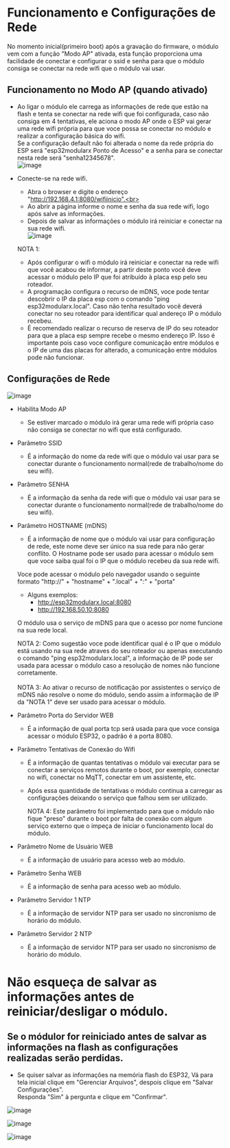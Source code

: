 # Funcionamento e Configurações de Rede

No momento inicial(primeiro boot) após a gravação do firmware, o módulo vem com a função "Modo AP" ativada, esta função proporciona uma facilidade de conectar e configurar o ssid e senha para que o módulo consiga se conectar na rede wifi que o módulo vai usar.<br>

## Funcionamento no Modo AP (quando ativado)
- Ao ligar o módulo ele carrega as informações de rede que estão na flash e tenta se conectar na rede wifi que foi configurada, caso não consiga em 4 tentativas, ele aciona o modo AP onde o ESP vai gerar uma rede wifi própria para que voce possa se conectar no módulo e realizar a configuração básica do wifi.<br>
Se a configuração default não foi alterada o nome da rede própria do ESP será "esp32modularx Ponto de Acesso" e a senha para se conectar nesta rede será "senha12345678".<br>
![image](https://github.com/rede-analista/smcr/blob/develop/manual/telas/c_wifi_inicial_t1.png)

- Conecte-se na rede wifi.<br>
  - Abra o browser e digite o endereço "http://192.168.4.1:8080/wifiinicio".<br>
  - Ao abrir a página informe o nome e senha da sua rede wifi, logo após salve as informações.<br>
  - Depois de salvar as informações o módulo irá reiniciar e conectar na sua rede wifi.<br>
![image](https://github.com/rede-analista/smcr/blob/develop/manual/telas/c_wifi_inicial_t2.png)  

  NOTA 1:
  - Após configurar o wifi o módulo irá reiniciar e conectar na rede wifi que você acabou de informar, a partir deste ponto você deve acessar o módulo pelo IP que foi atribuído à placa esp pelo seu roteador.<br>
  - A programação configura o recurso de mDNS, voce pode tentar descobrir o IP da placa esp com o comando "ping esp32modularx.local". Caso não tenha resultado você deverá conectar no seu roteador para identificar qual andereço IP o módulo recebeu.<br>
  - É recomendado realizar o recurso de reserva de IP do seu roteador para que a placa esp sempre recebe o mesmo endereço IP. Isso é importante pois caso voce configure comunicação entre módulos e o IP de uma das placas for alterado, a comunicação entre módulos pode não funcionar.



## Configurações de Rede
![image](https://github.com/rede-analista/smcr/blob/develop/manual/telas/c_wifi_t1.png) 

- Habilita Modo AP
  - Se estiver marcado o módulo irá gerar uma rede wifi própria caso não consiga se conectar no wifi que está configurado.

- Parâmetro SSID
  - É a informação do nome da rede wifi que o módulo vai usar para se conectar durante o funcionamento normal(rede de trabalho/nome do seu wifi).
    
- Parâmetro SENHA
  - É a informação da senha da rede wifi que o módulo vai usar para se conectar durante o funcionamento normal(rede de trabalho/nome do seu wifi).
  
- Parâmetro HOSTNAME  (mDNS)
  - É a informação de nome que o módulo vai usar para configuração de rede, este nome deve ser único na sua rede para não gerar conflito. O Hostname pode ser usado para acessar o módulo sem que voce saiba qual foi o IP que o módulo recebeu da sua rede wifi.<br>

  Voce pode acessar o módulo pelo navegador usando o seguinte formato "http://" + "hostname" + ".local" + ":" + "porta"<br>
  - Alguns exemplos:
    - http://esp32modularx.local:8080
    - http://192.168.50.10:8080

  O módulo usa o serviço de mDNS para que o acesso por nome funcione na sua rede local.

  NOTA 2: Como sugestão voce pode identificar qual é o IP que o módulo está usando na sua rede atraves do seu roteador ou apenas executando o comando "ping esp32modularx.local", a informação de IP pode ser usada para acessar o módulo caso a resolução de nomes não funcione corretamente.<br><br>
  NOTA 3: Ao ativar o recurso de notificação por assistentes o serviço de mDNS não resolve o nome do módulo, sendo assim a informação de IP da "NOTA 1" deve ser usado para acessar o módulo.

- Parâmetro Porta do Servidor WEB
  - É a informação de qual porta tcp será usada para que voce consiga acessar o módulo ESP32, o padrão é a porta 8080.<br>

- Parâmetro Tentativas de Conexão do Wifi
  - É a informação de quantas tentativas o módulo vai executar para se conectar a serviços remotos durante o boot, por exemplo, conectar no wifi, conectar no MqTT, conectar em um assistente, etc. <br>
  - Após essa quantidade de tentativas o módulo continua a carregar as configurações deixando o serviço que falhou sem ser utilizado.<br>

    NOTA 4: Este parâmetro foi implementado para que o módulo não fique "preso" durante o boot por falta de conexão com algum serviço externo que o impeça de iniciar o funcionamento local do módulo.

- Parâmetro Nome de Usuário WEB
  - É a informação de usuário para acesso web ao módulo. <br>

- Parâmetro Senha WEB
  - É a informação de senha para acesso web ao módulo. <br>

- Parâmetro Servidor 1 NTP
  - É a informação de servidor NTP para ser usado no sincronismo de horário do módulo.

- Parâmetro Servidor 2 NTP
  - É a informação de servidor NTP para ser usado no sincronismo de horário do módulo.



# Não esqueça de salvar as informações antes de reiniciar/desligar o módulo.
## Se o módulor for reiniciado antes de salvar as informações na flash as configurações realizadas serão perdidas.

- Se quiser salvar as informações na memória flash do ESP32, Vá para tela inicial clique em "Gerenciar Arquivos", despois clique em "Salvar Configurações".<br>
  Responda "Sim" à pergunta e clique em "Confirmar".<br>
  
![image](https://github.com/rede-analista/smcr/blob/develop/manual/telas/t_salvar_t1.png)

![image](https://github.com/rede-analista/smcr/blob/develop/manual/telas/t_salvar_t2.png)

![image](https://github.com/rede-analista/smcr/blob/develop/manual/telas/t_salvar_t3.png)
